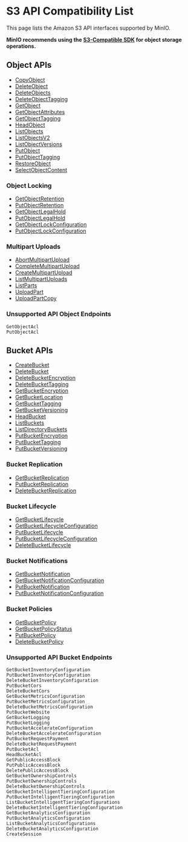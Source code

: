 # S3 API Compatibility List

This page lists the Amazon S3 API interfaces supported by MinIO.

**MinIO recommends using the [S3-Compatible SDK](https://min.io/docs/minio/linux/developers/minio-drivers.html#minio-drivers) for object storage operations.**

## Object APIs

* [CopyObject](https://docs.aws.amazon.com/AmazonS3/latest/API/API_CopyObject.html)
* [DeleteObject](https://docs.aws.amazon.com/AmazonS3/latest/API/API_DeleteObject.html)
* [DeleteObjects](https://docs.aws.amazon.com/AmazonS3/latest/API/API_DeleteObjects.html)
* [DeleteObjectTagging](https://docs.aws.amazon.com/AmazonS3/latest/API/API_DeleteObjectTagging.html)
* [GetObject](https://docs.aws.amazon.com/AmazonS3/latest/API/API_GetObject.html)
* [GetObjectAttributes](https://docs.aws.amazon.com/AmazonS3/latest/API/API_GetObjectAttributes.html)
* [GetObjectTagging](https://docs.aws.amazon.com/AmazonS3/latest/API/API_GetObjectTagging.html)
* [HeadObject](https://docs.aws.amazon.com/AmazonS3/latest/API/API_HeadObject.html)
* [ListObjects](https://docs.aws.amazon.com/AmazonS3/latest/API/API_ListObjects.html)
* [ListObjectsV2](https://docs.aws.amazon.com/AmazonS3/latest/API/API_ListObjectsV2.html)
* [ListObjectVersions](https://docs.aws.amazon.com/AmazonS3/latest/API/API_ListObjectVersions.html)
* [PutObject](https://docs.aws.amazon.com/AmazonS3/latest/API/API_PutObject.html)
* [PutObjectTagging](https://docs.aws.amazon.com/AmazonS3/latest/API/API_PutObjectTagging.html)
* [RestoreObject](https://docs.aws.amazon.com/AmazonS3/latest/API/API_RestoreObject.html)
* [SelectObjectContent](https://docs.aws.amazon.com/AmazonS3/latest/API/API_SelectObjectContent.html)

### Object Locking

* [GetObjectRetention](https://docs.aws.amazon.com/AmazonS3/latest/API/API_GetObjectRetention.html)
* [PutObjectRetention](https://docs.aws.amazon.com/AmazonS3/latest/API/API_PutObjectRetention.html)
* [GetObjectLegalHold](https://docs.aws.amazon.com/AmazonS3/latest/API/API_GetObjectLegalHold.html)
* [PutObjectLegalHold](https://docs.aws.amazon.com/AmazonS3/latest/API/API_PutObjectLegalHold.html)
* [GetObjectLockConfiguration](https://docs.aws.amazon.com/AmazonS3/latest/API/API_GetObjectLockConfiguration.html)
* [PutObjectLockConfiguration](https://docs.aws.amazon.com/AmazonS3/latest/API/API_PutObjectLockConfiguration.html)

### Multipart Uploads

* [AbortMultipartUpload](https://docs.aws.amazon.com/AmazonS3/latest/API/API_AbortMultipartUpload.html)
* [CompleteMultipartUpload](https://docs.aws.amazon.com/AmazonS3/latest/API/API_CompleteMultipartUpload.html)
* [CreateMultipartUpload](https://docs.aws.amazon.com/AmazonS3/latest/API/API_CreateMultipartUpload.html)
* [ListMultipartUploads](https://docs.aws.amazon.com/AmazonS3/latest/API/API_ListMultipartUploads.html)
* [ListParts](https://docs.aws.amazon.com/AmazonS3/latest/API/API_ListParts.html)
* [UploadPart](https://docs.aws.amazon.com/AmazonS3/latest/API/API_UploadPart.html)
* [UploadPartCopy](https://docs.aws.amazon.com/AmazonS3/latest/API/API_UploadPartCopy.html)

### Unsupported API Object Endpoints

```
GetObjectAcl
PutObjectAcl
```

## Bucket APIs

* [CreateBucket](https://docs.aws.amazon.com/AmazonS3/latest/API/API_CreateBucket.html)
* [DeleteBucket](https://docs.aws.amazon.com/AmazonS3/latest/API/API_DeleteBucket.html)
* [DeleteBucketEncryption](https://docs.aws.amazon.com/AmazonS3/latest/API/API_DeleteBucketEncryption.html)
* [DeleteBucketTagging](https://docs.aws.amazon.com/AmazonS3/latest/API/API_DeleteBucketTagging.html)
* [GetBucketEncryption](https://docs.aws.amazon.com/AmazonS3/latest/API/API_GetBucketEncryption.html)
* [GetBucketLocation](https://docs.aws.amazon.com/AmazonS3/latest/API/API_GetBucketLocation.html)
* [GetBucketTagging](https://docs.aws.amazon.com/AmazonS3/latest/API/API_GetBucketTagging.html)
* [GetBucketVersioning](https://docs.aws.amazon.com/AmazonS3/latest/API/API_GetBucketVersioning.html)
* [HeadBucket](https://docs.aws.amazon.com/AmazonS3/latest/API/API_HeadBucket.html)
* [ListBuckets](https://docs.aws.amazon.com/AmazonS3/latest/API/API_ListBuckets.html)
* [ListDirectoryBuckets](https://docs.aws.amazon.com/AmazonS3/latest/API/API_ListDirectoryBuckets.html)
* [PutBucketEncryption](https://docs.aws.amazon.com/AmazonS3/latest/API/API_PutBucketEncryption.html)
* [PutBucketTagging](https://docs.aws.amazon.com/AmazonS3/latest/API/API_PutBucketTagging.html)
* [PutBucketVersioning](https://docs.aws.amazon.com/AmazonS3/latest/API/API_PutBucketVersioning.html)

### Bucket Replication

* [GetBucketReplication](https://docs.aws.amazon.com/AmazonS3/latest/API/API_GetBucketReplication.html)
* [PutBucketReplication](https://docs.aws.amazon.com/AmazonS3/latest/API/API_PutBucketReplication.html)
* [DeleteBucketReplication](https://docs.aws.amazon.com/AmazonS3/latest/API/API_DeleteBucketReplication.html)

### Bucket Lifecycle

* [GetBucketLifecycle](https://docs.aws.amazon.com/AmazonS3/latest/API/API_GetBucketLifecycle.html)
* [GetBucketLifecycleConfiguration](https://docs.aws.amazon.com/AmazonS3/latest/API/API_GetBucketLifecycleConfiguration.html)
* [PutBucketLifecycle](https://docs.aws.amazon.com/AmazonS3/latest/API/API_PutBucketLifecycle.html)
* [PutBucketLifecycleConfiguration](https://docs.aws.amazon.com/AmazonS3/latest/API/API_PutBucketLifecycleConfiguration.html)
* [DeleteBucketLifecycle](https://docs.aws.amazon.com/AmazonS3/latest/API/API_DeleteBucketLifecycle.html)

### Bucket Notifications

* [GetBucketNotification](https://docs.aws.amazon.com/AmazonS3/latest/API/API_GetBucketNotification.html)
* [GetBucketNotificationConfiguration](https://docs.aws.amazon.com/AmazonS3/latest/API/API_GetBucketNotificationConfiguration.html)
* [PutBucketNotification](https://docs.aws.amazon.com/AmazonS3/latest/API/API_PutBucketNotification.html)
* [PutBucketNotificationConfiguration](https://docs.aws.amazon.com/AmazonS3/latest/API/API_PutBucketNotificationConfiguration.html)

### Bucket Policies

* [GetBucketPolicy](https://docs.aws.amazon.com/AmazonS3/latest/API/API_GetBucketPolicy.html)
* [GetBucketPolicyStatus](https://docs.aws.amazon.com/AmazonS3/latest/API/API_GetBucketPolicyStatus.html)
* [PutBucketPolicy](https://docs.aws.amazon.com/AmazonS3/latest/API/API_PutBucketPolicy.html)
* [DeleteBucketPolicy](https://docs.aws.amazon.com/AmazonS3/latest/API/API_DeleteBucketPolicy.html)

### Unsupported API Bucket Endpoints

```
GetBucketInventoryConfiguration
PutBucketInventoryConfiguration
DeleteBucketInventoryConfiguration
PutBucketCors
DeleteBucketCors
GetBucketMetricsConfiguration
PutBucketMetricsConfiguration
DeleteBucketMetricsConfiguration
PutBucketWebsite
GetBucketLogging
PutBucketLogging
PutBucketAccelerateConfiguration
DeleteBucketAccelerateConfiguration
PutBucketRequestPayment
DeleteBucketRequestPayment
PutBucketAcl
HeadBucketAcl
GetPublicAccessBlock
PutPublicAccessBlock
DeletePublicAccessBlock
GetBucketOwnershipControls
PutBucketOwnershipControls
DeleteBucketOwnershipControls
GetBucketIntelligentTieringConfiguration
PutBucketIntelligentTieringConfiguration
ListBucketIntelligentTieringConfigurations
DeleteBucketIntelligentTieringConfiguration
GetBucketAnalyticsConfiguration
PutBucketAnalyticsConfiguration
ListBucketAnalyticsConfigurations
DeleteBucketAnalyticsConfiguration
CreateSession
```

